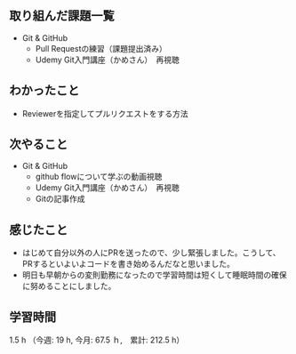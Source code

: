 ## 取り組んだ課題一覧
- Git & GitHub
  - Pull Requestの練習（課題提出済み）
  - Udemy Git入門講座（かめさん）　再視聴
## わかったこと
- Reviewerを指定してプルリクエストをする方法
## 次やること
- Git & GitHub
  - github flowについて学ぶの動画視聴
  - Udemy Git入門講座（かめさん）　再視聴
  - Gitの記事作成
## 感じたこと
- はじめて自分以外の人にPRを送ったので、少し緊張しました。こうして、PRするといよいよコードを書き始めるんだなと思いました。
- 明日も早朝からの変則勤務になったので学習時間は短くして睡眠時間の確保に努めることにしました。
## 学習時間
1.5 h （今週: 19 h, 今月: 67.5 ｈ,　累計: 212.5 h）
